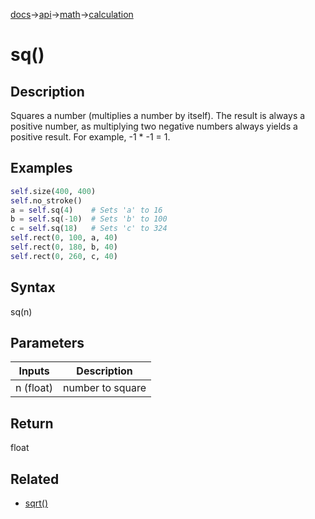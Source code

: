 [docs](/docs/)→[api](/docs/api)→[math](/docs/api/math/)→[calculation](/docs/api/math/calculation/)

# sq()

## Description

Squares a number (multiplies a number by itself). The result is always a positive number, as multiplying two negative numbers always yields a positive result. For example, -1 * -1 = 1.

## Examples

```py
self.size(400, 400)
self.no_stroke()
a = self.sq(4)    # Sets 'a' to 16
b = self.sq(-10)  # Sets 'b' to 100
c = self.sq(18)   # Sets 'c' to 324
self.rect(0, 100, a, 40)
self.rect(0, 180, b, 40)
self.rect(0, 260, c, 40)
```

## Syntax

sq(n)

## Parameters

| Inputs | Description |
|--------|-------------|
| n (float) | number to square |

## Return

float

## Related

- [sqrt()](/docs/api/math/calculation/sqrt_/)